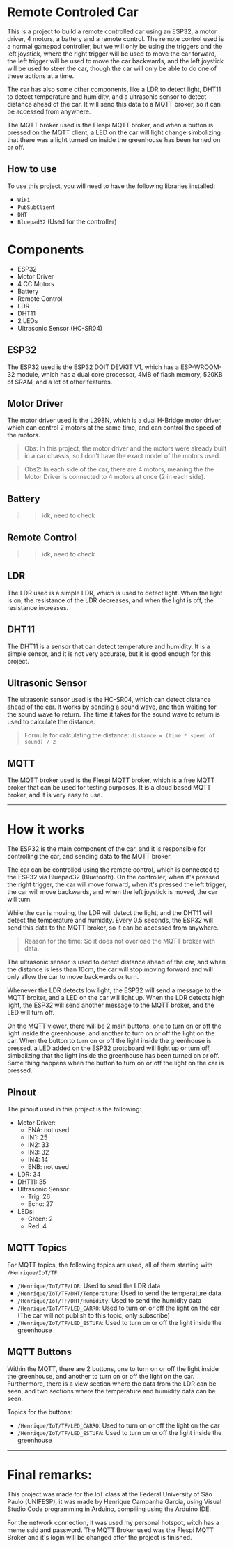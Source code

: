 # Remote Controled Car
This is a project to build a remote controlled car using an ESP32, a motor driver, 4 motors, a battery and a remote control. The remote control used is a normal gamepad controller, but we will only be using the triggers and the left joystick, where the right trigger will be used to move the car forward, the left trigger will be used to move the car backwards, and the left joystick will be used to steer the car, though the car will only be able to do one of these actions at a time.

The car has also some other components, like a LDR to detect light, DHT11 to detect temperature and humidity, and a ultrasonic sensor to detect distance ahead of the car. It will send this data to a MQTT broker, so it can be accessed from anywhere.

The MQTT broker used is the Flespi MQTT broker, and when a button is pressed on the MQTT client, a LED on the car will light change simbolizing that there was a light turned on inside the greenhouse has been turned on or off.

## How to use
To use this project, you will need to have the following libraries installed:
- `WiFi`
- `PubSubClient`
- `DHT`
- `Bluepad32` (Used for the controller)

# Components
- ESP32
- Motor Driver
- 4 CC Motors
- Battery
- Remote Control
- LDR
- DHT11
- 2 LEDs
- Ultrasonic Sensor (HC-SR04)

## ESP32
The ESP32 used is the ESP32 DOIT DEVKIT V1, which has a ESP-WROOM-32 module, which has a dual core processor, 4MB of flash memory, 520KB of SRAM, and a lot of other features.

## Motor Driver
The motor driver used is the L298N, which is a dual H-Bridge motor driver, which can control 2 motors at the same time, and can control the speed of the motors.
> Obs: In this project, the motor driver and the motors were already built in a car chassis, so I don't have the exact model of the motors used.

> Obs2: In each side of the car, there are 4 motors, meaning the the Motor Driver is connected to 4 motors at once (2 in each side).

## Battery
>> idk, need to check

## Remote Control
>> idk, need to check

## LDR
The LDR used is a simple LDR, which is used to detect light. When the light is on, the resistance of the LDR decreases, and when the light is off, the resistance increases.

## DHT11
The DHT11 is a sensor that can detect temperature and humidity. It is a simple sensor, and it is not very accurate, but it is good enough for this project.

## Ultrasonic Sensor
The ultrasonic sensor used is the HC-SR04, which can detect distance ahead of the car. It works by sending a sound wave, and then waiting for the sound wave to return. The time it takes for the sound wave to return is used to calculate the distance.
> Formula for calculating the distance: `distance = (time * speed of sound) / 2`

## MQTT
The MQTT broker used is the Flespi MQTT broker, which is a free MQTT broker that can be used for testing purposes. It is a cloud based MQTT broker, and it is very easy to use.

---
# How it works
The ESP32 is the main component of the car, and it is responsible for controlling the car, and sending data to the MQTT broker.

The car can be controlled using the remote control, which is connected to the ESP32 via Bluepad32 (Bluetooth). On the controller, when it's pressed the right trigger, the car will move forward, when it's pressed the left trigger, the car will move backwards, and when the left joystick is moved, the car will turn.

While the car is moving, the LDR will detect the light, and the DHT11 will detect the temperature and humidity. Every 0.5 seconds, the ESP32 will send this data to the MQTT broker, so it can be accessed from anywhere.
> Reason for the time: So it does not overload the MQTT broker with data.

The ultrasonic sensor is used to detect distance ahead of the car, and when the distance is less than 10cm, the car will stop moving forward and will only allow the car to move backwards or turn.

Whenever the LDR detects low light, the ESP32 will send a message to the MQTT broker, and a LED on the car will light up. When the LDR detects high light, the ESP32 will send another message to the MQTT broker, and the LED will turn off.

On the MQTT viewer, there will be 2 main buttons, one to turn on or off the light inside the greenhouse, and another to turn on or off the light on the car. When the button to turn on or off the light inside the greenhouse is pressed, a LED added on the ESP32 protoboard will light up or turn off, simbolizing that the light inside the greenhouse has been turned on or off. Same thing happens when the button to turn on or off the light on the car is pressed.

## Pinout
The pinout used in this project is the following:
- Motor Driver:
	- ENA: not used
	- IN1: 25
	- IN2: 33
	- IN3: 32
	- IN4: 14
	- ENB: not used
- LDR: 34
- DHT11: 35
- Ultrasonic Sensor:
	- Trig: 26
	- Echo: 27
- LEDs:
	- Green: 2
	- Red: 4

## MQTT Topics
For MQTT topics, the following topics are used, all of them starting with `/Henrique/IoT/TF`:
- `/Henrique/IoT/TF/LDR`: Used to send the LDR data
- `/Henrique/IoT/TF/DHT/Temperature`: Used to send the temperature data
- `/Henrique/IoT/TF/DHT/Humidity`: Used to send the humidity data
- `/Henrique/IoT/TF/LED_CARRO`: Used to turn on or off the light on the car (The car will not publish to this topic, only subscribe)
- `/Henrique/IoT/TF/LED_ESTUFA`: Used to turn on or off the light inside the greenhouse

## MQTT Buttons
Within the MQTT, there are 2 buttons, one to turn on or off the light inside the greenhouse, and another to turn on or off the light on the car. Furthermore, there is a view section where the data from the LDR can be seen, and two sections where the temperature and humidity data can be seen.

Topics for the buttons:
- `/Henrique/IoT/TF/LED_CARRO`: Used to turn on or off the light on the car
- `/Henrique/IoT/TF/LED_ESTUFA`: Used to turn on or off the light inside the greenhouse

---

# Final remarks:
This project was made for the IoT class at the Federal University of São Paulo (UNIFESP), it was made by Henrique Campanha Garcia, using Visual Studio Code programming in Arduino, compiling using the Arduino IDE.

For the network connection, it was used my personal hotspot, witch has a meme ssid and password. The MQTT Broker used was the Flespi MQTT Broker and it's login will be changed after the project is finished.